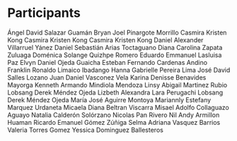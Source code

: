 # Participants

Ángel David Salazar Guamán
Bryan Joel Pinargote Morrillo
Casmira Kristen Kong
Casmira Kristen Kong
Casmira Kristen Kong
Daniel Alexander Villarruel Yánez
Daniel Sebastián Arias Toctaguano
Diana Carolina Zapata Zuluaga
Doménica Solange Quizhpe Romero
Eduardo Emmanuel Lasluisa Paz
Elvyn Daniel Ojeda Guaicha
Esteban Fernando Cardenas Andino
Franklin Ronaldo Limaico Ibadango
Hanna Gabrielle Pereira Lima
José David Salles Lozano
Juan Daniel Vasconez Vela
Karina Denisse Benavides Mayorga
Kenneth Armando Mindiola Mendoza 
Linsy Abigail Martinez Rubio 
Lobsang Derek Méndez Ojeda
Lizbeth Alexandra Lara Perugachi
Lobsang Derek Méndez Ojeda
María José Aguirre Montoya
Mariannly Estefany Marquez Urdaneta
Micaela Diana Beltran Viscarra
Misael Adolfo Collaguazo Aguayo
Natalia Calderón Solórzano
Nicolas Pan Rivero
Nil Andy Armillon Huaman
Ricardo Emanuel Gómez Zúñiga
Selma Adriana Vasquez Barrios
Valeria Torres Gomez
Yessica Dominguez Ballesteros
